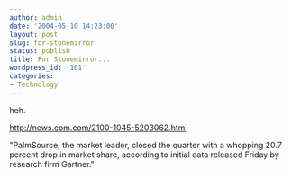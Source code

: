 ```yaml
---
author: admin
date: '2004-05-10 14:23:00'
layout: post
slug: for-stonemirror
status: publish
title: For Stonemirror...
wordpress_id: '101'
categories:
- Technology
---
```

heh.

<a href="http://news.com.com/2100-1045-5203062.html">http://news.com.com/2100-1045-5203062.html</a>

"PalmSource, the market leader, closed the quarter with a whopping 20.7 percent drop in market share, according to initial data released Friday by research firm Gartner."
